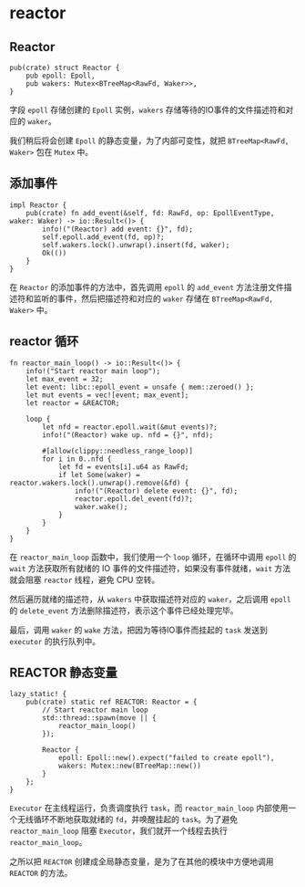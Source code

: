# reactor

## Reactor

```rust,noplayground
pub(crate) struct Reactor {
    pub epoll: Epoll,
    pub wakers: Mutex<BTreeMap<RawFd, Waker>>,
}
```

字段 `epoll` 存储创建的 `Epoll` 实例，`wakers` 存储等待的IO事件的文件描述符和对应的 `waker`。

我们稍后将会创建 `Epoll` 的静态变量，为了内部可变性，就把 `BTreeMap<RawFd, Waker>` 包在 `Mutex` 中。



## 添加事件

```rust,noplayground
impl Reactor {
    pub(crate) fn add_event(&self, fd: RawFd, op: EpollEventType, waker: Waker) -> io::Result<()> {
        info!("(Reactor) add event: {}", fd);
        self.epoll.add_event(fd, op)?;
        self.wakers.lock().unwrap().insert(fd, waker);
        Ok(())
    }
}
```

在 `Reactor` 的添加事件的方法中，首先调用 `epoll` 的 `add_event` 方法注册文件描述符和监听的事件，然后把描述符和对应的 `waker` 存储在 `BTreeMap<RawFd, Waker>` 中。



## reactor 循环

```rust,noplayground
fn reactor_main_loop() -> io::Result<()> {
    info!("Start reactor main loop");
    let max_event = 32;
    let event: libc::epoll_event = unsafe { mem::zeroed() };
    let mut events = vec![event; max_event];
    let reactor = &REACTOR;

    loop {
        let nfd = reactor.epoll.wait(&mut events)?;
        info!("(Reactor) wake up. nfd = {}", nfd);

        #[allow(clippy::needless_range_loop)]
        for i in 0..nfd {
            let fd = events[i].u64 as RawFd;
            if let Some(waker) = reactor.wakers.lock().unwrap().remove(&fd) {
                info!("(Reactor) delete event: {}", fd);
                reactor.epoll.del_event(fd)?;
                waker.wake();
            }
        }
    }
}
```

在 `reactor_main_loop` 函数中，我们使用一个 `loop` 循环，在循环中调用 `epoll` 的 `wait` 方法获取所有就绪的 IO 事件的文件描述符，如果没有事件就绪，`wait` 方法就会阻塞 `reactor` 线程，避免 CPU 空转。

然后遍历就绪的描述符，从 `wakers` 中获取描述符对应的 `waker`，之后调用 `epoll` 的 `delete_event` 方法删除描述符，表示这个事件已经处理完毕。

最后，调用 `waker` 的 `wake` 方法，把因为等待IO事件而挂起的 `task` 发送到 `executor` 的执行队列中。



## REACTOR 静态变量

```rust,noplayground
lazy_static! {
    pub(crate) static ref REACTOR: Reactor = {
        // Start reactor main loop
        std::thread::spawn(move || {
            reactor_main_loop()
        });

        Reactor {
            epoll: Epoll::new().expect("failed to create epoll"),
            wakers: Mutex::new(BTreeMap::new())
        }
    };
}
```

`Executor` 在主线程运行，负责调度执行 `task`，而 `reactor_main_loop` 内部使用一个无线循环不断地获取就绪的 `fd`，并唤醒挂起的 `task`。为了避免 `reactor_main_loop` 阻塞 `Executor`，我们就开一个线程去执行 `reactor_main_loop`。

之所以把 `REACTOR` 创建成全局静态变量，是为了在其他的模块中方便地调用 `REACTOR` 的方法。
